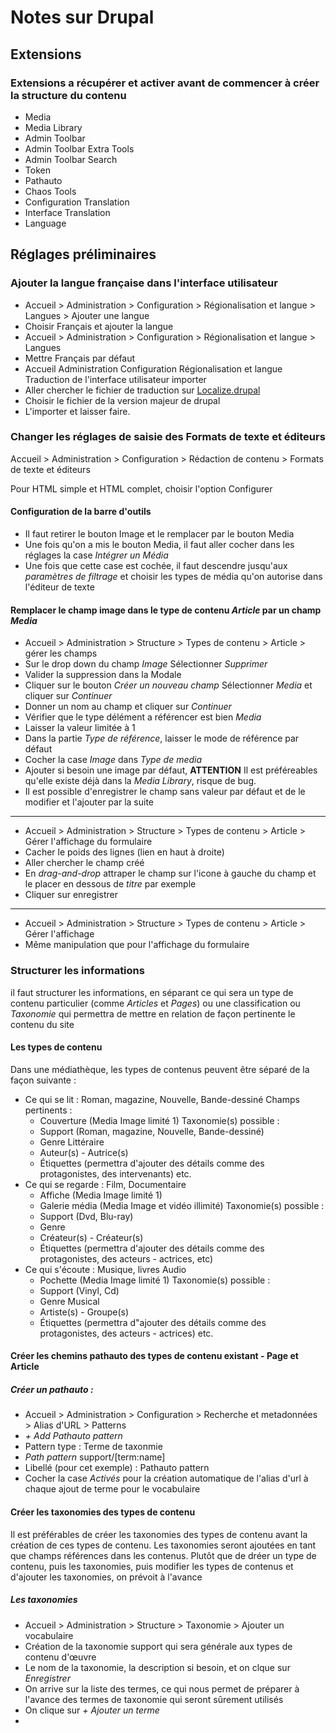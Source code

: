 # Notes sur Drupal

## Extensions

### Extensions a récupérer et activer avant de commencer à créer la structure du contenu

* Media
* Media Library
* Admin Toolbar
* Admin Toolbar Extra Tools
* Admin Toolbar Search
* Token
* Pathauto
* Chaos Tools
* Configuration Translation
* Interface Translation
* Language

## Réglages préliminaires

### Ajouter la langue française dans l'interface utilisateur

* Accueil > Administration > Configuration > Régionalisation et langue > Langues >
Ajouter une langue
* Choisir Français et ajouter la langue
* Accueil > Administration > Configuration > Régionalisation et langue > Langues
* Mettre Français par défaut
* Accueil  Administration  Configuration  Régionalisation et langue  Traduction de l'interface utilisateur
importer
* Aller chercher le fichier de traduction sur [Localize.drupal](https://localize.drupal.org/translate/languages/fr)
* Choisir le fichier de la version majeur de drupal
* L'importer et laisser faire.

### Changer les réglages de saisie des Formats de texte et éditeurs
Accueil > Administration > Configuration > Rédaction de contenu >
Formats de texte et éditeurs

Pour HTML simple et HTML complet, choisir l'option Configurer

#### Configuration de la barre d'outils

* Il faut retirer le bouton Image et le remplacer par le bouton Media
* Une fois qu'on a mis le bouton Media, il faut aller cocher dans les réglages la case *Intégrer un Média*
* Une fois que cette case est cochée, il faut descendre jusqu'aux *paramètres de filtrage* et choisir les types de média qu'on autorise dans l'éditeur de texte

#### Remplacer le champ image dans le type de contenu *Article* par un champ *Media*

* Accueil > Administration > Structure > Types de contenu > Article >
gérer les champs
* Sur le drop down du champ *Image* Sélectionner *Supprimer*
* Valider la suppression dans la Modale
* Cliquer sur le bouton *Créer un nouveau champ*
Sélectionner *Media* et cliquer sur *Continuer*
* Donner un nom au champ et cliquer sur *Continuer*
* Vérifier que le type délément a référencer est bien *Media*
* Laisser la valeur limitée à 1
* Dans la partie *Type de référence*, laisser le mode de référence par défaut
* Cocher la case *Image* dans *Type de media*
* Ajouter si besoin une image par défaut, **ATTENTION** Il est préféreables qu'elle existe déjà dans la *Media  Library*, risque de bug.
* Il est possible d'enregistrer le champ sans valeur par défaut et de le modifier et l'ajouter par la suite
---
* Accueil > Administration > Structure > Types de contenu > Article >
Gérer l'affichage du formulaire
* Cacher le poids des lignes (lien en haut à droite)
* Aller chercher le champ créé
* En *drag-and-drop* attraper le champ sur l'icone à gauche du champ et le placer en dessous de *titre* par exemple
* Cliquer sur enregistrer
---
* Accueil > Administration > Structure > Types de contenu > Article >
Gérer l'affichage
* Même manipulation que pour l'affichage du formulaire

### Structurer les informations

il faut structurer les informations, en séparant ce qui sera un type de contenu particulier (comme *Articles* et *Pages*) ou une classification ou *Taxonomie* qui permettra de mettre en relation de façon pertinente le contenu du site

#### Les types de contenu

Dans une médiathèque, les types de contenus peuvent être séparé de la façon suivante :

* Ce qui se lit : Roman, magazine, Nouvelle, Bande-dessiné
    Champs pertinents :
    * Couverture (Media Image limité 1)
    Taxonomie(s) possible :
    * Support (Roman, magazine, Nouvelle, Bande-dessiné)
    * Genre Littéraire
    * Auteur(s) - Autrice(s)
    * Étiquettes (permettra d'ajouter des détails comme des protagonistes, des intervenants) etc.
* Ce qui se regarde : Film, Documentaire
    * Affiche (Media Image limité 1)
    * Galerie média (Media Image et vidéo illimité)
    Taxonomie(s) possible :
    * Support (Dvd, Blu-ray)
    * Genre
    * Créateur(s) - Créateur(s)
    * Étiquettes (permettra d'ajouter des détails comme des protagonistes, des acteurs - actrices, etc)
* Ce qui s'écoute : Musique, livres Audio
    * Pochette (Media Image limité 1)
    Taxonomie(s) possible :
    * Support (Vinyl, Cd)
    * Genre Musical
    * Artiste(s) - Groupe(s)
    * Étiquettes (permettra d"ajouter des détails comme des protagonistes, des acteurs - actrices) etc.

#### Créer les chemins pathauto des types de contenu existant - Page et Article

##### Créer un pathauto :
* Accueil > Administration > Configuration > Recherche et metadonnées > Alias d'URL >
Patterns
* *+ Add Pathauto pattern*
* Pattern type : Terme de taxonmie
* *Path pattern* support/[term:name]
* Libellé (pour cet exemple) : Pathauto pattern
* Cocher la case *Activés* pour la création automatique de l'alias d'url à chaque ajout de terme pour le vocabulaire

#### Créer les taxonomies des types de contenu

Il est préférables de créer les taxonomies des types de contenu avant la création de ces types de contenu.
Les taxonomies seront ajoutées en tant que champs références dans les contenus.
Plutôt que de dréer un type de contenu, puis les taxonomies, puis modifier les types de contenus et d'ajouter les taxonomies, on prévoit à l'avance

##### Les taxonomies

* Accueil > Administration > Structure > Taxonomie >
Ajouter un vocabulaire
* Création de la taxonomie support qui sera générale aux types de contenu d'œuvre
* Le nom de la taxonomie, la description si besoin, et on clque sur *Enregistrer*
* On arrive sur la liste des termes, ce qui nous permet de préparer à l'avance des termes de taxonomie qui seront sûrement utilisés
* On clique sur *+ Ajouter un terme*
* 